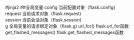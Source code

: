 #jinja2
##全局变量
config 当前配置对象（flask.config)     
request 当前请求对象（flask.request)   
session 当前会话对象（flask.session)   
g 全局变量的请求绑定对象（flask.g)
url_for() flask.url_for函数
get_flashed_messages() flask.get_flashed_messages函数 

